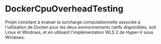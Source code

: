 # DockerCpuOverheadTesting
 Projet consitant à évaluer la surcharge computationnelle associée à l'utilisation de Docker pour les deux environnements natifs disponibles, soit Linux et Windows, et en utilisant l'implémentation WLS 2 de Hyper-V sous Windows.

